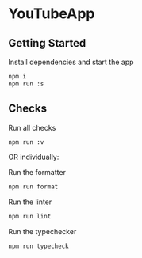 # YouTubeApp

## Getting Started

Install dependencies and start the app

```bash
npm i
npm run :s
```

## Checks

Run all checks

```bash
npm run :v
```

OR individually:

Run the formatter

```bash
npm run format
```

Run the linter

```bash
npm run lint
```

Run the typechecker

```bash
npm run typecheck
```
